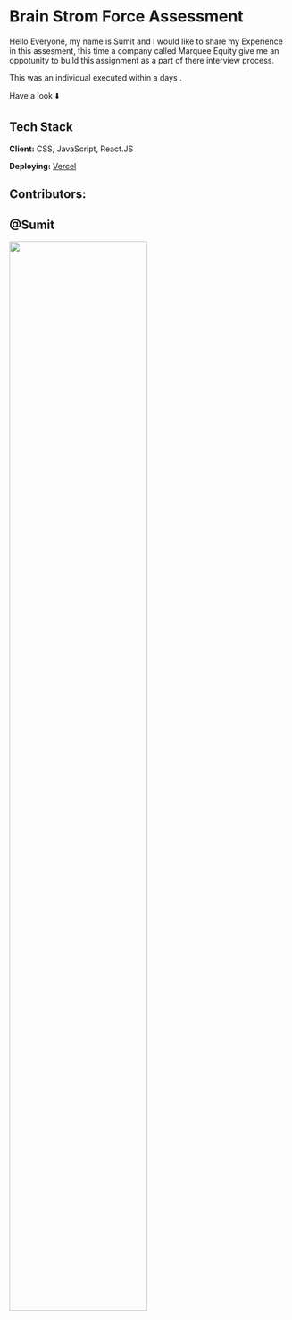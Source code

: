 

# Brain Strom Force Assessment

Hello Everyone, my name is Sumit and I would like to share my Experience in this assesment, this time a company called Marquee Equity give me an oppotunity to build this assignment as a part of there interview process.

This was an individual executed within a days .


Have a look ⬇️



## Tech Stack

**Client:** CSS, JavaScript, React.JS

**Deploying:** [Vercel](https://personal-bookshelf.vercel.app/)


## Contributors:
## @Sumit



<img  align="center" src="https://readme-typing-svg.herokuapp.com?font=Architects+Daughter&amp;color=0eff00&amp;size=20&amp;lines=Thanks!+For+Visiting+On+My+Project!;See+You+Next-Time+Hope+u+like+its...👨🏻‍💻;" style="width: 70%;">
